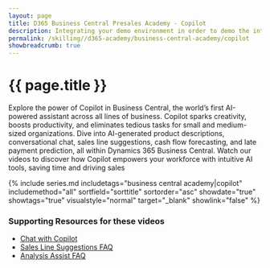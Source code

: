 ```yaml
---
layout: page
title: D365 Business Central Presales Academy - Copilot  
description: Integrating your demo environment in order to demo the integrated experience between Copilot in Business Central. 
permalink: /skilling//d365-academy/business-central-academy/copilot
showbreadcrumb: true
---
```


# {{ page.title }}

Explore the power of Copilot in Business Central, the world’s first AI-powered assistant across all lines of business. Copilot sparks creativity, boosts productivity, and eliminates tedious tasks for small and medium-sized organizations. Dive into AI-generated product descriptions, conversational chat, sales line suggestions, cash flow forecasting, and late payment prediction, all within Dynamics 365 Business Central. Watch our videos to discover how Copilot empowers your workforce with intuitive AI tools, saving time and driving sales

{% include series.md 
    includetags="business central academy|copilot" includemethod="all" 
    sortfield="sorttitle" sortorder="asc" showdate="true" showtags="true" 
    visualstyle="normal" target="_blank" showlink="false"
%}


### Supporting Resources for these videos

* <a href="https://learn.microsoft.com/en-us/dynamics365/business-central/chat-with-copilot" target="_blank">Chat with Copilot  
* <a href="https://learn.microsoft.com/en-us/dynamics365/business-central/faq-sales-suggest-sales-lines-with-copilot" target="_blank">Sales Line Suggestions FAQ
* <a href="https://learn.microsoft.com/en-us/dynamics365/business-central/faqs-analysis-assist" target="_blank">Analysis Assist FAQ
